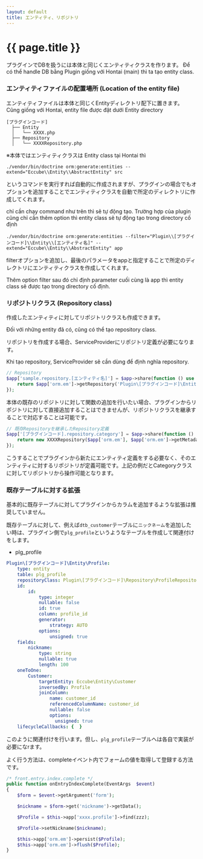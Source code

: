 ```yaml
---
layout: default
title: エンティティ、リポジトリ
---
```


# {{ page.title }}

プラグインでDBを扱うには本体と同じくエンティティクラスを作ります。
Để có thể handle DB bằng Plugin giống với Hontai (main) thì ta tạo entity class.
### エンティティファイルの配置場所 (Location of the entity file)
エンティティファイルは本体と同じくEntityディレクトリ配下に置きます。
Cũng giống với Hontai, entity file được đặt dưới Entity directory 

```
[プラグインコード]
  ├── Entity
  │   └── XXXX.php
  ├── Repository
  │   └── XXXXRepository.php
```
※本体ではエンティティクラスは
Entity class tại Hontai thì
```
./vendor/bin/doctrine orm:generate:entities --extend="Eccube\\Entity\\AbstractEntity" src
```
というコマンドを実行すれば自動的に作成されますが、プラグインの場合でもオプションを追加することでエンティティクラスを自動で所定のディレクトリに作成してくれます。

chỉ cần chạy command như trên thì sẽ tự động tạo. Trường hợp của plugin cũng chỉ cần thêm option thì entity class sẽ tự động tạo trong directory cố định
```
./vendor/bin/doctrine orm:generate:entities --filter="Plugin\\[プラグインコード]\\Entity\\[エンティティ名]" --extend="Eccube\\Entity\\AbstractEntity" app
```

filterオプションを追加し、最後のパラメータをappと指定することで所定のディレクトリにエンティティクラスを作成してくれます。

Thêm option filter sau đó chỉ định parameter cuối cùng là app thì entity class sẽ được tạo trong directory cố định.

### リポジトリクラス (Repository class)

作成したエンティティに対してリポジトリクラスも作成できます。

Đối với những entity đã có, cũng có thể tạo repository class.

リポジトリを作成する場合、ServiceProviderにリポジトリ定義が必要になります。

Khi tạo repository, ServiceProvider sẽ cần dùng để định nghĩa repository.

```php
// Repository
$app['sample.repository.[エンティティ名]'] = $app->share(function () use ($app) {
    return $app['orm.em']->getRepository('Plugin\[プラグインコード]\Entity\[エンティティ]');
});
```

本体の既存のリポジトリに対して関数の追加を行いたい場合、プラグインからリポジトリに対して直接追加することはできませんが、リポジトリクラスを継承することで対応することは可能です。


```php
// 既存Repositoryを継承したRepository定義
$app['[プラグインコード].repository.category'] = $app->share(function () use ($app) {
    return new XXXXRepository($app['orm.em'], $app['orm.em']->getMetadataFactory()->getMetadataFor('Eccube\Entity\Category'));
});
```

こうすることでプラグインから新たにエンティティ定義をする必要なく、そのエンティティに対するリポジトリが定義可能です。上記の例だとCategoryクラスに対してリポジトリから操作可能となります。


### 既存テーブルに対する拡張

基本的に既存テーブルに対してプラグインからカラムを追加するような拡張は推奨していません。

既存テーブルに対して、例えば`dtb_customer`テーブルに`ニックネーム`を追加したい時は、プラグイン側で`plg_profile`というようなテーブルを作成して関連付けをします。


- plg_profile

```yml
Plugin\[プラグインコード]\Entity\Profile:
    type: entity
    table: plg_profile
    repositoryClass: Plugin\[プラグインコード]\Repository\ProfileRepository
    id:
        id:
            type: integer
            nullable: false
            id: true
            column: profile_id
            generator:
                strategy: AUTO
            options:
                unsigned: true
    fields:
        nickname:
            type: string
            nullable: true
            length: 100
    oneToOne:
        Customer:
            targetEntity: Eccube\Entity\Customer
            inversedBy: Profile
            joinColumn:
                name: customer_id
                referencedColumnName: customer_id
                nullable: false
                options:
                  unsigned: true
    lifecycleCallbacks: {  }
```

このように関連付けを行います。但し、`plg_profile`テーブルへは各自で実装が必要になrます。

よく行う方法は、completeイベント内でフォームの値を取得して登録する方法です。

```php
/* front.entry.index.complete */
public function onEntryIndexComplete(EventArgs  $event)
{
    $form = $event->getArgument('form');

    $nickname = $form->get('nickname')->getData();

    $Profile = $this->app['xxxx.profile']->find(zzz);

    $Profile->setNickname($nickname);

    $this->app['orm.em']->persist($Profile);
    $this->app['orm.em']->flush($Profile);
}
```
